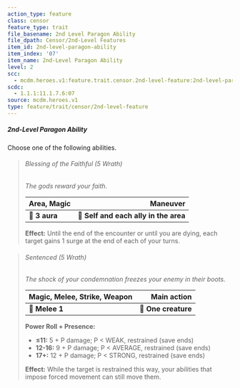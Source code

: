```yaml
---
action_type: feature
class: censor
feature_type: trait
file_basename: 2nd Level Paragon Ability
file_dpath: Censor/2nd-Level Features
item_id: 2nd-level-paragon-ability
item_index: '07'
item_name: 2nd-Level Paragon Ability
level: 2
scc:
  - mcdm.heroes.v1:feature.trait.censor.2nd-level-feature:2nd-level-paragon-ability
scdc:
  - 1.1.1:11.1.7.6:07
source: mcdm.heroes.v1
type: feature/trait/censor/2nd-level-feature
---
```


##### 2nd-Level Paragon Ability

Choose one of the following abilities.

<!-- -->
> ###### Blessing of the Faithful (5 Wrath)
>
> *The gods reward your faith.*
>
> | **Area, Magic** |                          **Maneuver** |
> | --------------- | ------------------------------------: |
> | **📏 3 aura**   | **🎯 Self and each ally in the area** |
>
> **Effect:** Until the end of the encounter or until you are dying, each target gains 1 surge at the end of each of your turns.

<!-- -->
> ###### Sentenced (5 Wrath)
>
> *The shock of your condemnation freezes your enemy in their boots.*
>
> | **Magic, Melee, Strike, Weapon** |     **Main action** |
> | -------------------------------- | ------------------: |
> | **📏 Melee 1**                   | **🎯 One creature** |
>
> **Power Roll + Presence:**
>
> - **≤11:** 5 + P damage; P < WEAK, restrained (save ends)
> - **12-16:** 9 + P damage; P < AVERAGE, restrained (save ends)
> - **17+:** 12 + P damage; P < STRONG, restrained (save ends)
>
> **Effect:** While the target is restrained this way, your abilities that impose forced movement can still move them.
